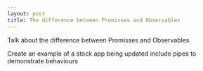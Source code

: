 ```yaml
---
layout: post
title: The difference between Promisses and Observables
---
```


Talk about the difference between Promisses and Observables

Create an example of a stock app being updated
include pipes to demonstrate behaviours